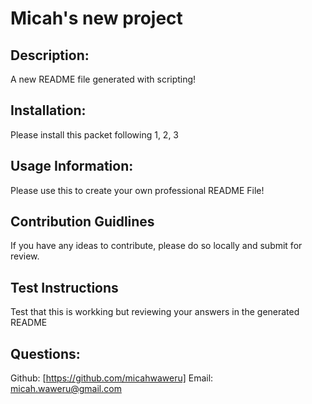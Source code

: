 # Micah's new project
## Description: 
 A new README file generated with scripting!
 ## Installation: 
 Please install this packet following 1, 2, 3
 ## Usage Information: 
 Please use this to create your own professional README File!
 ## Contribution Guidlines 
 If you have any ideas to contribute, please do so locally and submit for review.
 ## Test Instructions 
 Test that this is workking but reviewing your answers in the generated README
## Questions: 
Github: [https://github.com/micahwaweru]
Email: micah.waweru@gmail.com
